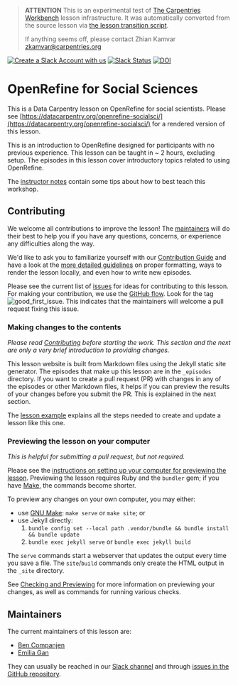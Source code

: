 > **ATTENTION** This is an experimental test of [The Carpentries Workbench](https://carpentries.github.io/workbench) lesson infrastructure.
> It was automatically converted from the source lesson via [the lesson transition script](https://github.com/carpentries/lesson-transition/).
> 
> If anything seems off, please contact Zhian Kamvar [zkamvar@carpentries.org](mailto:zkamvar@carpentries.org)

[![Create a Slack Account with us](https://img.shields.io/badge/Create_Slack_Account-The_Carpentries-071159.svg)](https://swc-slack-invite.herokuapp.com/)
[![Slack Status](https://img.shields.io/badge/Slack_Channel-dc--socsci--openref-E01563.svg)][Slack channel]
[![DOI](https://zenodo.org/badge/92422790.svg)](https://zenodo.org/badge/latestdoi/92422790)

# OpenRefine for Social Sciences

This is a Data Carpentry lesson on OpenRefine for social scientists.
Please see [https://datacarpentry.org/openrefine-socialsci/](https://datacarpentry.org/openrefine-socialsci/) for a rendered version of this lesson.

This is an introduction to OpenRefine designed for participants with no previous experience.
This lesson can be taught in ~ 2 hours, excluding setup.
The episodes in this lesson cover introductory topics related to using OpenRefine.

The [instructor notes][in] contain some tips about how to best teach this workshop.

## Contributing

We welcome all contributions to improve the lesson!
The [maintainers](#maintainers) will do their best to help you if you have any
questions, concerns, or experience any difficulties along the way.

We'd like to ask you to familiarize yourself with our [Contribution Guide](CONTRIBUTING.md) and
have a look at the [more detailed guidelines][lesson-example] on proper formatting, ways to render
the lesson locally, and even how to write new episodes.

Please see the current list of [issues][ghri] for ideas for contributing to this lesson.
For making your contribution, we use the [GitHub flow][github-flow].
Look for the tag ![good\_first\_issue](https://img.shields.io/badge/-good%20first%20issue-gold.svg).
This indicates that the maintainers will welcome a pull request fixing this issue.

### Making changes to the contents

*Please read [Contributing](CONTRIBUTING.md) before starting the work.
This section and the next are only a very brief introduction to providing changes.*

This lesson website is built from Markdown files using the Jekyll static site generator.
The episodes that make up this lesson are in the `_episodes` directory.
If you want to create a pull request (PR) with changes in any of the episodes or other Markdown
files, it helps if you can preview the results of your changes before you submit the PR.
This is explained in the next section.

The [lesson example][lesson-example] explains all the steps needed to create and update a lesson
like this one.

### Previewing the lesson on your computer

*This is helpful for submitting a pull request, but not required.*

Please see the [instructions on setting up your computer for previewing the lesson][setup].
Previewing the lesson requires Ruby and the `bundler` gem;
if you have [Make][make], the commands become shorter.

To preview any changes on your own computer, you may either:

- use [GNU Make][make]: `make serve` or `make site`; or
- use Jekyll directly:
  1. `bundle config set --local path .vendor/bundle && bundle install && bundle update`
  2. `bundle exec jekyll serve` or `bundle exec jekyll build`

The `serve` commands start a webserver that updates the output every time you save a file.
The `site`/`build` commands only create the HTML output in the `_site` directory.

See [Checking and Previewing][check] for more information on previewing your changes,
as well as commands for running various checks.

## Maintainers

The current maintainers of this lesson are:

- [Ben Companjen](https://github.com/bencomp)
- [Emilia Gan](https://github.com/efran)

They can usually be reached in our [Slack channel] and through [issues in the GitHub
repository][ghri].

[Slack channel]: https://swcarpentry.slack.com/messages/C9Y0UEXPY
[in]: https://datacarpentry.org/openrefine-socialsci/guide/
[lesson-example]: https://carpentries.github.io/lesson-example/
[ghri]: https://github.com/datacarpentry/openrefine-socialsci/issues
[github-flow]: https://guides.github.com/introduction/flow/
[setup]: https://carpentries.github.io/lesson-example/setup.html
[make]: https://www.gnu.org/software/make/
[check]: https://carpentries.github.io/lesson-example/07-checking/index.html



